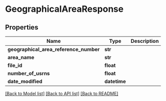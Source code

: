 # GeographicalAreaResponse

## Properties
Name | Type | Description | Notes
------------ | ------------- | ------------- | -------------
**geographical_area_reference_number** | **str** |  | 
**area_name** | **str** |  | 
**file_id** | **float** |  | 
**number_of_usrns** | **float** |  | 
**date_modified** | **datetime** |  | 

[[Back to Model list]](../README.md#documentation-for-models) [[Back to API list]](../README.md#documentation-for-api-endpoints) [[Back to README]](../README.md)


